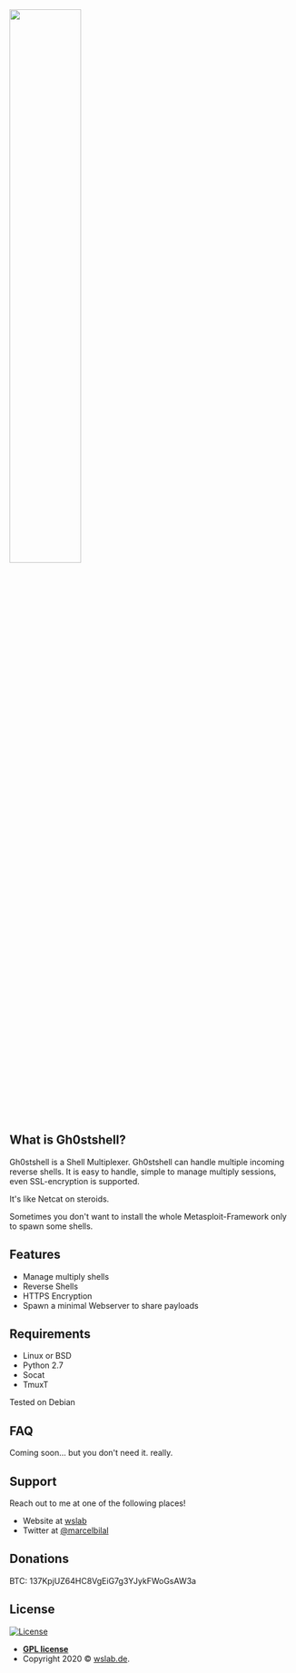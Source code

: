 <img src="https://wslab.de/wslab/logo_gs_wh.png" height="50%"> 


## What is Gh0stshell?
Gh0stshell is a Shell Multiplexer. Gh0stshell can handle multiple incoming reverse shells. It is easy to handle, simple to manage multiply sessions, even SSL-encryption is supported. 

It's like Netcat on steroids. 

Sometimes you don't want to install the whole Metasploit-Framework only to spawn some shells.

## Features
+ Manage multiply shells
+ Reverse Shells
+ HTTPS Encryption 
+ Spawn a minimal Webserver to share payloads 

## Requirements
- Linux or BSD
- Python 2.7
- Socat 
- TmuxT

Tested on Debian

## FAQ
Coming soon... but you don't need it. really.

## Support
Reach out to me at one of the following places!

- Website at <a href="https://wslab.de" target="_blank">wslab</a>
- Twitter at <a href="https://twitter.com/marcelbilal" target="_blank">@marcelbilal</a>

## Donations 
BTC: 137KpjUZ64HC8VgEiG7g3YJykFWoGsAW3a

## License

[![License](http://img.shields.io/:license-gpl-blue.svg?style=flat-square)](http://badges.gpl-license.org)

- **[GPL license](http://opensource.org/licenses/gpl-license.php)**
- Copyright 2020 © <a href="https://wslab.de" target="_blank">wslab.de</a>.
